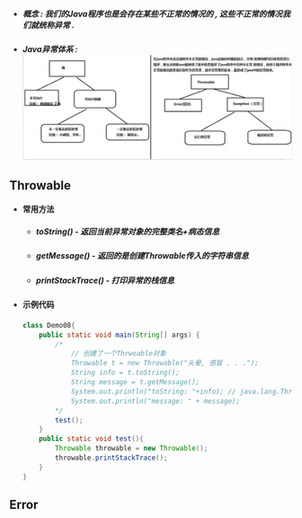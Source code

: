 * ##### 概念 : 我们的Java程序也是会存在某些不正常的情况的 , 这些不正常的情况我们就统称异常 .
* ##### Java异常体系 :![](/assets/java异常体系.png)

## Throwable

* #### 常用方法

  * ##### toString\(\) - 返回当前异常对象的完整类名+病态信息
  * ##### getMessage\(\) - 返回的是创建Throwable传入的字符串信息
  * ##### printStackTrace\(\) - 打印异常的栈信息
* #### 示例代码

  ```java
  class Demo08{
      public static void main(String[] args) {
          /*
              // 创建了一个Thrwoable对象
              Throwable t = new Throwable("头晕, 感冒 . . .");
              String info = t.toString();
              String message = t.getMessage();
              System.out.println("toString: "+info); // java.lang.Throwable -> 包名+类名=完整类名
              System.out.println("message: " + message);
          */
          test();
      }
      public static void test(){
          Throwable throwable = new Throwable();
          throwable.printStackTrace();
      }
  }
  ```

## Error



